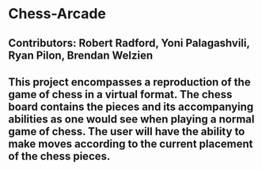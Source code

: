 # Chess-Arcade

## Contributors: Robert Radford, Yoni Palagashvili, Ryan Pilon, Brendan Welzien

## This project encompasses a reproduction of the game of chess in a virtual format. The chess board contains the pieces and its accompanying abilities as one would see when playing a normal game of chess. The user will have the ability to make moves according to the current placement of the chess pieces.